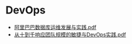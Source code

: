 # <span id = "ai">DevOps</span>
* [阿里巴巴数据库运维发展与实践.pdf](/doc/devops/阿里巴巴数据库运维发展与实践.pdf)
* [从十到千响应团队规模的敏捷与DevOps实践.pdf](/doc/devops/从十到千响应团队规模的敏捷与DevOps实践.pdf)
